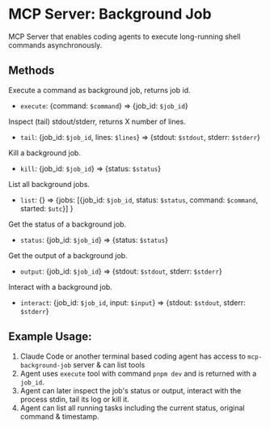 # MCP Server: Background Job

MCP Server that enables coding agents to execute long-running shell commands asynchronously.

## Methods

Execute a command as background job, returns job id.
- `execute`: {command: `$command`} => {job_id: `$job_id`}

Inspect (tail) stdout/stderr, returns X number of lines.
- `tail`: {job_id: `$job_id`, lines: `$lines`} => {stdout: `$stdout`, stderr: `$stderr`}

Kill a background job.
- `kill`: {job_id: `$job_id`} => {status: `$status`}

List all background jobs.
- `list`: {} => {jobs: [{job_id: `$job_id`, status: `$status`, command: `$command`, started: `$utc`}] }

Get the status of a background job.
- `status`: {job_id: `$job_id`} => {status: `$status`}

Get the output of a background job.
- `output`: {job_id: `$job_id`} => {stdout: `$stdout`, stderr: `$stderr`}

Interact with a background job.
- `interact`: {job_id: `$job_id`, input: `$input`} => {stdout: `$stdout`, stderr: `$stderr`}

## Example Usage:

1. Claude Code or another terminal based coding agent has access to `mcp-background-job` server & can list tools
2. Agent uses `execute` tool with command `pnpm dev` and is returned with a `job_id`.
3. Agent can later inspect the job's status or output, interact with the process stdin, tail its log or kill it.
4. Agent can list all running tasks including the current status, original command & timestamp.
